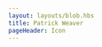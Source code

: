 ```yaml
---
layout: layouts/blob.hbs
title: Patrick Weaver
pageHeader: Icon
---
```


<canvas id="canvas" style="
/* border: 1px solid black;  */
/* width: 32px; height: 32px; */
"></canvas>

<script>
  const canvas = document.getElementById("canvas");
const ctx = canvas.getContext("2d");

  canvas.width = 400;
  canvas.height = 400;
  
  function drawCanvas3(spacing, lineWidth) {
  ctx.clearRect(0, 0, 400, 400);
  ctx.translate(-0.5, -0.5);
  ctx.lineWidth = parseInt(lineWidth);
  
  // Line 1
  ctx.beginPath();
  ctx.strokeStyle = "#9ea6ff";
  ctx.moveTo(10, 390);
  ctx.lineTo(10, 10);
  ctx.stroke();
  
  // Line 2
  ctx.beginPath();
  ctx.strokeStyle = "#9efff7";
  ctx.moveTo(10 + (30 / 4 * 1), 390);
  ctx.lineTo(10 + (380 / 4 * 1), 10);
  ctx.stroke();

  // Line 3
  ctx.beginPath();
  ctx.strokeStyle = "#ffe79e";
  ctx.moveTo(10 + (30 / 4 * 2), 390);
  ctx.lineTo(10 + (380 / 4 * 2), 10);
  ctx.stroke();

  // Line 4
  ctx.beginPath();
  ctx.strokeStyle = "#ff9ecf";
  ctx.moveTo(10 + (30 / 4 * 3), 390);
  ctx.lineTo(10 + (380 / 4 * 3), 10);
  ctx.stroke();

  // Line 4
  ctx.beginPath();
  ctx.strokeStyle = "#a6ff9e";
  ctx.moveTo(10 + (30 / 4 * 4), 390);
  ctx.lineTo(10 + (380 / 4 * 4), 10);
  ctx.stroke();

  // Line 1
  ctx.beginPath();
  ctx.strokeStyle = "#9ea6ff";
  ctx.moveTo(390 - (30 / 4 * 4), 100);
  ctx.lineTo(390 - (280 / 4 * 4), 390);
  ctx.stroke();
  
  // Line 2
  ctx.beginPath();
  ctx.strokeStyle = "#9efff7";
  ctx.moveTo(390 - (30 / 4 * 3), 100);
  ctx.lineTo(390 - (280 / 4 * 3), 390);
  ctx.stroke();

  // Line 3
  ctx.beginPath();
  ctx.strokeStyle = "#ffe79e";
  ctx.moveTo(390 - (30 / 4 * 2), 100);
  ctx.lineTo(390 - (280 / 4 * 2), 390);
  ctx.stroke();

  // Line 4
  ctx.beginPath();
  ctx.strokeStyle = "#ff9ecf";
  ctx.moveTo(390 - (30 / 4 * 1), 100);
  ctx.lineTo(390 - (280 / 4 * 1), 390);
  ctx.stroke();

  // Line 4
  ctx.beginPath();
  ctx.strokeStyle = "#a6ff9e";
  ctx.moveTo(390, 100);
  ctx.lineTo(390, 390);
  ctx.stroke();

  ctx.resetTransform();
}

drawCanvas3(10, 30)
</script>
